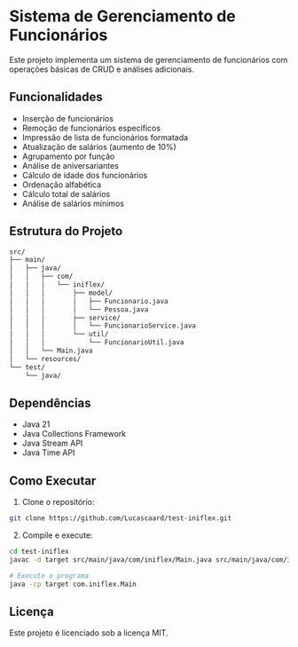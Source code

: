 # Sistema de Gerenciamento de Funcionários

Este projeto implementa um sistema de gerenciamento de funcionários com operações básicas de CRUD e análises adicionais.

## Funcionalidades

- Inserção de funcionários
- Remoção de funcionários específicos
- Impressão de lista de funcionários formatada
- Atualização de salários (aumento de 10%)
- Agrupamento por função
- Análise de aniversariantes
- Cálculo de idade dos funcionários
- Ordenação alfabética
- Cálculo total de salários
- Análise de salários mínimos

## Estrutura do Projeto

```markdown
src/
├── main/
│   ├── java/
│   │   ├── com/
│   │   │   └── iniflex/
│   │   │       ├── model/
│   │   │       │   ├── Funcionario.java
│   │   │       │   └── Pessoa.java
│   │   │       ├── service/
│   │   │       │   └── FuncionarioService.java
│   │   │       └── util/
│   │   │           └── FuncionarioUtil.java
│   │   └── Main.java
│   └── resources/
└── test/
    └── java/
```

## Dependências

- Java 21
- Java Collections Framework
- Java Stream API
- Java Time API

## Como Executar

1. Clone o repositório:
```bash
git clone https://github.com/Lucascaard/test-iniflex.git
```

2. Compile e execute:
```bash
cd test-iniflex
javac -d target src/main/java/com/iniflex/Main.java src/main/java/com/iniflex/model/*.java src/main/java/com/iniflex/service/*.java src/main/java/com/iniflex/util/*.java

# Execute o programa
java -cp target com.iniflex.Main
```

## Licença

Este projeto é licenciado sob a licença MIT.
